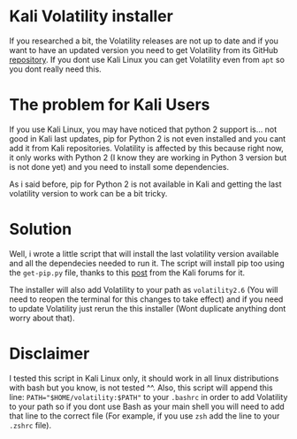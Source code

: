 # Kali Volatility installer

If you researched a bit, the Volatility releases are not up to date and if you want to have an updated version you need to get Volatility from its GitHub 
[repository](https://github.com/volatilityfoundation/volatility). If you dont use Kali Linux you can get Volatility even from `apt` so you dont really need this.

# The problem for Kali Users

If you use Kali Linux, you may have noticed that python 2 support is... not good in Kali last updates, pip for Python 2 is not even installed and you cant add it from Kali 
repositories. Volatility is affected by this because right now, it only works with Python 2 (I know they are working in Python 3 version but is not done yet) and you need to 
install some dependencies.

As i said before, pip for Python 2 is not available in Kali and getting the last volatility version to work can be a bit tricky.

# Solution

Well, i wrote a little script that will install the last volatility version available and all the dependecies needed to run it. The script will install pip too using the 
`get-pip.py` file, thanks to this [post](https://forums.kali.org/showthread.php?48570-New-Kali-build-cannot-install-pip-for-python2-7) from the Kali forums for it.

The installer will also add Volatility to your path as `volatility2.6` (You will need to reopen the terminal for this changes to take effect) and if you need to update 
Volatility just rerun the this installer (Wont duplicate anything dont worry about that).

# Disclaimer

I tested this script in Kali Linux only, it should work in all linux distributions with bash but you know, is not tested ^^. Also, this script will append this line:
`PATH="$HOME/volatility:$PATH"` to your `.bashrc` in order to add Volatility to your path so if you dont use Bash as your main shell you will need to add that line to the
correct file (For example, if you use `zsh` add the line to your `.zshrc` file).
